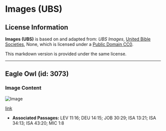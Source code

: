 # Images (UBS)

## License Information

**Images (UBS)** is based on and adapted from: _UBS Images_, [United Bible Societies](https://unitedbiblesocieties.org/), None, which is licensed under a [Public Domain CC0](https://creativecommons.org/public-domain/cc0/).

This markdown version is provided under the same license.



--------------------------------

## Eagle Owl (id: 3073)

### Image Content

![Image](https://cdn.aquifer.bible/aquifer-content/resources/Media/WEB-0193_eagle_owl.jpg)

[link](https://cdn.aquifer.bible/aquifer-content/resources/Media/WEB-0193_eagle_owl.jpg)

* **Associated Passages:** LEV 11:16; DEU 14:15; JOB 30:29; ISA 13:21; ISA 34:13; ISA 43:20; MIC 1:8

